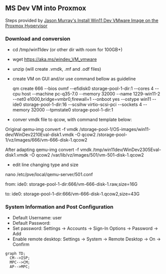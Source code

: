 
## MS Dev VM into Proxmox

Steps provided by [Jason Murray's Install Win11 Dev VMware Image on the Proxmox Hypervisor](https://jasonmurray.org/posts/2022/install-win11-dev-proxmox/)

### Download and conversion

* cd /tmp/win11dev (or other dir with room for 100GB+)
* wget https://aka.ms/windev_VM_vmware
* unzip (will create .vmdk, .mf and .odf files)
* create VM on GUI and/or use command bellow as guideline

    qm create 666 --bios ovmf --efidisk0 storage-pool-1-dir:1 --cores 4 --cpu host --machine pc-q35-7.0 --memory 32000 --name 1229-win11-2 --net0 e1000,bridge=vmbr0,firewall=1 --onboot yes --ostype win11 --ide0 storage-pool-1-dir:16 --scsihw virtio-scsi-pci --sockets 4 --memory 32000 --tpmstate0 storage-pool-1-dir:1
    
* conver vmdk file to qcow, with command template below:

Original
    qemu-img convert -f vmdk /storage-pool-1/OS-images/win11-dev/WinDev2210Eval-disk1.vmdk -O qcow2 /storage-pool-1/vz/images/666/vm-666-disk-1.qcow2
    
After adapting
    qemu-img convert -f vmdk /tmp/win11dev/WinDev2305Eval-disk1.vmdk -O qcow2 /var/lib/vz/images/501/vm-501-disk-1.qcow2

* edit line changing type and size

nano /etc/pve/local/qemu-server/501.conf
  
from:
ide0: storage-pool-1-dir:666/vm-666-disk-1.raw,size=16G

to:
ide0: storage-pool-1-dir:666/vm-666-disk-1.qcow2,size=43G


### System Information and Post Configuration
* Default Username: user
* Default Password: <unset>
* Set password: Settings -> Accounts -> Sign-In Options -> Password -> Add
* Enable remote desktop: Settings -> System -> Remote Desktop -> On -> Confirm


```mermaid
graph TD;
  CM-->ISP;
  MPC-->CM;
  AP-->MPC;
```
